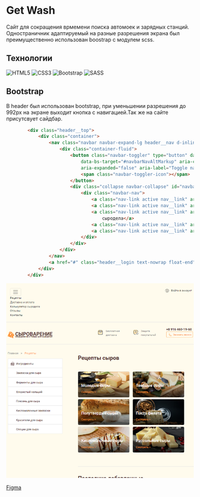 # Get Wash
Сайт для сокращения врмемени поиска автомоек и зарядных станций.
Одностраничник адаптируемый на разные разрешения экрана был преимущественно использован boostrap с модулем scss.
## Технологии
![HTML5](https://img.shields.io/badge/html5-%23E34F26.svg?style=for-the-badge&logo=html5&logoColor=white)
![CSS3](https://img.shields.io/badge/css3-%231572B6.svg?style=for-the-badge&logo=css3&logoColor=white)
![Bootstrap](https://img.shields.io/badge/bootstrap-%238511FA.svg?style=for-the-badge&logo=bootstrap&logoColor=white)
![SASS](https://img.shields.io/badge/SASS-hotpink.svg?style=for-the-badge&logo=SASS&logoColor=white)
## Bootstrap
В header был использован bootstrap, при уменьшении разрешения до 992px на экране выходит кнопка с навигацией.Так же на сайте присутсвует сайдбар.
``` html
        <div class="header__top">
            <div class="container">
                <nav class="navbar navbar-expand-lg header__nav d-inline-flex">
                    <div class="container-fluid">
                        <button class="navbar-toggler" type="button" data-bs-toggle="collapse"
                            data-bs-target="#navbarNavAltMarkup" aria-controls="navbarNavAltMarkup"
                            aria-expanded="false" aria-label="Toggle navigation">
                            <span class="navbar-toggler-icon"></span>
                        </button>
                        <div class="collapse navbar-collapse" id="navbarNavAltMarkup">
                            <div class="navbar-nav">
                                <a class="nav-link active nav__link" aria-current="page" href="#">Рецепты</a>
                                <a class="nav-link active nav__link" aria-current="page" href="#">Доставка и оплата</a>
                                <a class="nav-link active nav__link" aria-current="page" href="#">Калькулятор
                                    сыродела</a>
                                <a class="nav-link active nav__link" aria-current="page" href="#">Отзывы</a>
                                <a class="nav-link active nav__link" aria-current="page" href="#">Контакты</a>
                            </div>
                        </div>
                    </div>
                </nav>
                <a href="#" class="header__login text-nowrap float-end">Войти в аккаунт</a>
            </div>
        </div>


```
![logo](img/header-pic-md.png)


[Figma](https://www.figma.com/file/JNxErrWAN0YcgFYOoR1thY/SyroLavka?node-id=3%3A42)
